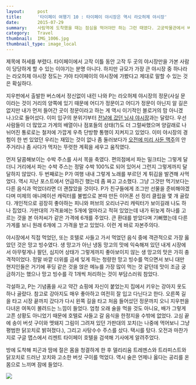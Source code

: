 ```yaml
---
layout:     post
title:      '타이페이 여행기 10 : 타이페이 야시장은 역시 라오허제 야시장'
date:       2015-07-29
summary:    사림역에 도착했을 때는 점심을 먹어야만 하는 그런 때였다. 고궁박물관에서 버스를 타고 사림역으로 이동하는 중에 인스타그램과 각종 블로그를 통해 열심히 검색을 한 결과 역 근처에 먹을 만한 훠궈집이 있다는 것을 알고 있었다. 여행이 끝난 지 두 달이 넘어가는 시점에서 이 정보를 어느 블로그에서 봤는지는 기억이 나지 않지만 여하튼 위치 설명이 부족해서 간판과 밖에서 보이는 메뉴를 보고 그렇게 어렵지 않게 찾을 수는 있었다. 가게는 작았지만 손님은 제법 있었다.
category:	Travel
thumbnail:	IMG_1006.jpg
thumbnail_type: image_local
---
```


제목에 허세를 부렸다. 타이페이에서 고작 이틀 동안 고작 두 곳의 야시장만을 가본 사람이 당당하게 할 수 있는 이야기는 분명 아니다. 하지만 규모가 가장 큰 야시장 중 하나라는 라오허제 야시장 정도는 가야 타이페이의 야시장에 가봤다고 제대로 말할 수 있는 것은 확실하다.

지우펀에서 출발한 버스에서 정신없이 내린 나와 P는 라오허제 야시장의 정문(사실 문이라는 것이 거리의 양쪽에 있기 때문에 어디가 정문이고 어디가 정문이 아닌지 알 길은 없지만 내가 먼저 들어간 곳이 정문이라고 하는 게 역시 이기적인 블로거의 맘 아니겠나.)으로 들어섰다. 이미 입구의 분위기부터 [전날에 갔던 닝샤 야시장](http://leehankyeol.me/travel/2015/07/18/taipei-4-the-first-trip-to-the-night-market/)과는 달랐다. 우선 사람들이 더 많았고 가게의 배열이나 점포들의 상태(?)도 더 그럴싸했으며 양갈래로 나뉘어진 통로로는 철저에 가깝게 우측 단방향 통행이 지켜지고 있었다. 이미 야시장의 경험이 한 번 있었던 우리는 재밌는 것이 없나 좀 둘러보다가 [오전에 미리 사둔 맥주](http://leehankyeol.me/travel/2015/07/21/taipei-7-such-beer-much-cheap/)의 안주거리나 좀 사다가 먹자는 뚜렷한 계획을 세우고 움직였다.

먼저 달콤해보이는 수박 주스를 사서 목을 축였다. 편의점에서 파는 밀크티는 그렇게 달더니 거리에서 파는 수박 주스는 정말 수박 100%로 되어 있어서 그런지 그렇게까지 달달하지 않았다. 두 번째로는 P가 여행 내내 그렇게 노래를 부르던 게 튀김을 발견해 사먹었다. 역시 지난 포스트에서 언급하긴 했는데 좀 짜고 고소했다. 그냥 그것만 먹기보다는 다른 음식과 먹었더라면 더 괜찮았을 것이다. P가 친구들에게 조그만 선물을 준비해야겠다며 미제의 애니메이션 캐릭터를 불법으로 본따 만든 이어폰 선 정리 클립을 몇 개 골랐다. 개인적으로 굉장히 좋아하는 피니와 퍼브의 오리너구리 캐릭터가 보이길래 나도 하나 집었다. 가판대의 가격표에는 5개에 얼마라고 적혀 있었는데 내가 뒤늦게 하나를 고르는 것을 본 아저씨가 같은 가격에 6개를 주었다. 큰 환대를 받았다며 기뻐했는데 다른 가게를 보니 원래 6개에 그 가격을 받고 있었다. 이런 게 바로 자본주의다.

야시장에서 직접 먹었던, 또는 호텔로 사들고 가서 먹었던 음식 중에 객관적으로 가장 옳았던 것은 망고 빙수였다. 생 망고가 아닌 냉동 망고의 맛에 익숙해져 있던 내게 시장에서 아무렇게나 팔던, 심지어 상태가 그렇게까지 좋아보이지 않는 생 망고의 맛은 가히 충격적이었다. 정말 바깥 더위를 금세 잊게 하는 청량한 망고 빙수를 먹으면서 보니 대만 현지인들은 거기에 푸딩 같은 것을 얹은 메뉴를 가장 많이 먹는 것 같던데 맛이 조금 궁금하기는 했으나 망고 빙수를 각 1개씩 처리하는 것이 부담스러워 참았다.

각설하고, P는 기념품을 사고 약간 쇼핑에 자신이 붙었는지 집에서 키우는 강아지 옷도 하나 골랐다. 참고로 강아지도 매우 좋아하고 여전히 잘 입고 다닌다고 한다. 오른쪽 길을 타고 시장 끝까지 갔다가 다시 왼쪽 길을 타고 처음 들어섰던 정문까지 오니 지우펀을 다녀온 여독이 몰려드는 느낌이 들었다. 엄청 오래 술을 먹을 것도 아니요, 배가 그렇게 고픈 상황도 아니었기 때문에 호텔로 사들고 갈 음식을 한정지을 수밖에 없었다. 고심 끝에 송이 버섯 구이와 멧돼지 그림이 그려져 있던 가판대의 꼬치(는 나중에 먹어보니 그냥 평범한 닭꼬치로 밝혀졌다.), 그리고 사탕수수 주스를 샀다. 택시를 탔다. 오전과 마찬가지로 구글 맵스에서 리젠트 타이페이 호텔을 검색해 기사에게 알려주었다.

방에 도착해 피곤과 땀에 절은 몸을 청결하게 한 후 델리리움 트레멘스와 트라피스트와 닭꼬치로 드러난 꼬치와 고소한 버섯 구이를 먹었다. 역시 술은 언제나 옳다는 공리를 온몸으로 느끼며 잠에 들었다.

<p class="center-align">
	<img src="/images/IMG_1006.jpg">
</p>